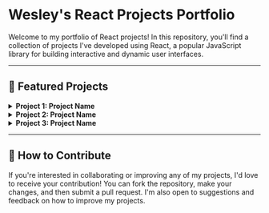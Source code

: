 # Wesley's React Projects Portfolio

Welcome to my portfolio of React projects! In this repository, you'll find a collection of projects I've developed using React, a popular JavaScript library for building interactive and dynamic user interfaces.

---

## 🚀 Featured Projects

<details>
  <summary><b>Project 1: Project Name</b></summary>
  
  Brief description of the project. Include the technologies used and an overview of what the project does. You can include screenshots or animated gifs to showcase the user interface if possible.

  [View Project](project_link)
</details>

<details>
  <summary><b>Project 2: Project Name</b></summary>
  
  Brief description of the project. Include the technologies used and an overview of what the project does. You can include screenshots or animated gifs to showcase the user interface if possible.

  [View Project](project_link)
</details>

<details>
  <summary><b>Project 3: Project Name</b></summary>
  
  Brief description of the project. Include the technologies used and an overview of what the project does. You can include screenshots or animated gifs to showcase the user interface if possible.

  [View Project](project_link)
</details>

---

## 🤝 How to Contribute

If you're interested in collaborating or improving any of my projects, I'd love to receive your contribution! You can fork the repository, make your changes, and then submit a pull request. I'm also open to suggestions and feedback on how to improve my projects.
